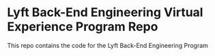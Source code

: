 # Lyft Back-End Engineering Virtual Experience Program Repo
This repo contains the code for the Lyft Back-End Engineering Program
